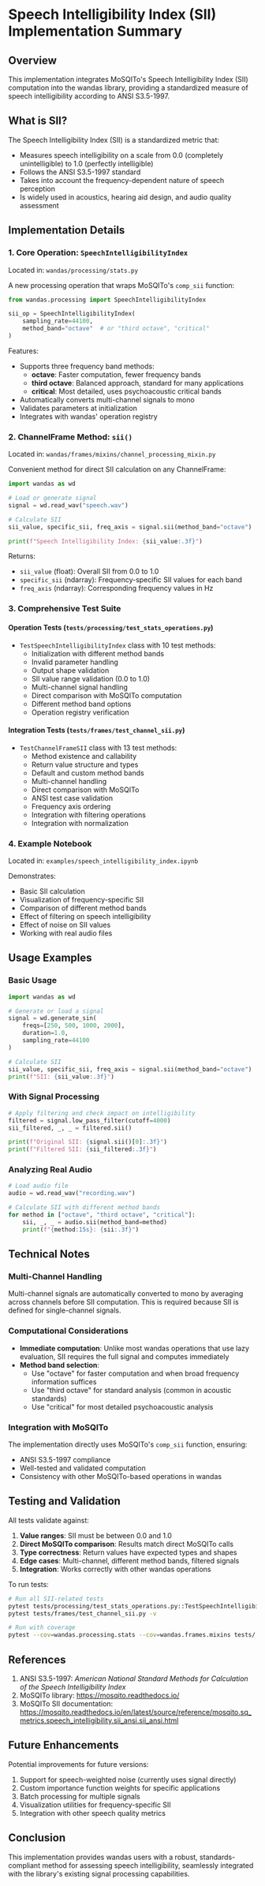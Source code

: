 # Speech Intelligibility Index (SII) Implementation Summary

## Overview
This implementation integrates MoSQITo's Speech Intelligibility Index (SII) computation into the wandas library, providing a standardized measure of speech intelligibility according to ANSI S3.5-1997.

## What is SII?
The Speech Intelligibility Index (SII) is a standardized metric that:
- Measures speech intelligibility on a scale from 0.0 (completely unintelligible) to 1.0 (perfectly intelligible)
- Follows the ANSI S3.5-1997 standard
- Takes into account the frequency-dependent nature of speech perception
- Is widely used in acoustics, hearing aid design, and audio quality assessment

## Implementation Details

### 1. Core Operation: `SpeechIntelligibilityIndex`
Located in: `wandas/processing/stats.py`

A new processing operation that wraps MoSQITo's `comp_sii` function:

```python
from wandas.processing import SpeechIntelligibilityIndex

sii_op = SpeechIntelligibilityIndex(
    sampling_rate=44100,
    method_band="octave"  # or "third octave", "critical"
)
```

Features:
- Supports three frequency band methods:
  - **octave**: Faster computation, fewer frequency bands
  - **third octave**: Balanced approach, standard for many applications
  - **critical**: Most detailed, uses psychoacoustic critical bands
- Automatically converts multi-channel signals to mono
- Validates parameters at initialization
- Integrates with wandas' operation registry

### 2. ChannelFrame Method: `sii()`
Located in: `wandas/frames/mixins/channel_processing_mixin.py`

Convenient method for direct SII calculation on any ChannelFrame:

```python
import wandas as wd

# Load or generate signal
signal = wd.read_wav("speech.wav")

# Calculate SII
sii_value, specific_sii, freq_axis = signal.sii(method_band="octave")

print(f"Speech Intelligibility Index: {sii_value:.3f}")
```

Returns:
- `sii_value` (float): Overall SII from 0.0 to 1.0
- `specific_sii` (ndarray): Frequency-specific SII values for each band
- `freq_axis` (ndarray): Corresponding frequency values in Hz

### 3. Comprehensive Test Suite

#### Operation Tests (`tests/processing/test_stats_operations.py`)
- `TestSpeechIntelligibilityIndex` class with 10 test methods:
  - Initialization with different method bands
  - Invalid parameter handling
  - Output shape validation
  - SII value range validation (0.0 to 1.0)
  - Multi-channel signal handling
  - Direct comparison with MoSQITo computation
  - Different method band options
  - Operation registry verification

#### Integration Tests (`tests/frames/test_channel_sii.py`)
- `TestChannelFrameSII` class with 13 test methods:
  - Method existence and callability
  - Return value structure and types
  - Default and custom method bands
  - Multi-channel handling
  - Direct comparison with MoSQITo
  - ANSI test case validation
  - Frequency axis ordering
  - Integration with filtering operations
  - Integration with normalization

### 4. Example Notebook
Located in: `examples/speech_intelligibility_index.ipynb`

Demonstrates:
- Basic SII calculation
- Visualization of frequency-specific SII
- Comparison of different method bands
- Effect of filtering on speech intelligibility
- Effect of noise on SII values
- Working with real audio files

## Usage Examples

### Basic Usage
```python
import wandas as wd

# Generate or load a signal
signal = wd.generate_sin(
    freqs=[250, 500, 1000, 2000],
    duration=1.0,
    sampling_rate=44100
)

# Calculate SII
sii_value, specific_sii, freq_axis = signal.sii(method_band="octave")
print(f"SII: {sii_value:.3f}")
```

### With Signal Processing
```python
# Apply filtering and check impact on intelligibility
filtered = signal.low_pass_filter(cutoff=4000)
sii_filtered, _, _ = filtered.sii()

print(f"Original SII: {signal.sii()[0]:.3f}")
print(f"Filtered SII: {sii_filtered:.3f}")
```

### Analyzing Real Audio
```python
# Load audio file
audio = wd.read_wav("recording.wav")

# Calculate SII with different method bands
for method in ["octave", "third octave", "critical"]:
    sii, _, _ = audio.sii(method_band=method)
    print(f"{method:15s}: {sii:.3f}")
```

## Technical Notes

### Multi-Channel Handling
Multi-channel signals are automatically converted to mono by averaging across channels before SII computation. This is required because SII is defined for single-channel signals.

### Computational Considerations
- **Immediate computation**: Unlike most wandas operations that use lazy evaluation, SII requires the full signal and computes immediately
- **Method band selection**: 
  - Use "octave" for faster computation and when broad frequency information suffices
  - Use "third octave" for standard analysis (common in acoustic standards)
  - Use "critical" for most detailed psychoacoustic analysis

### Integration with MoSQITo
The implementation directly uses MoSQITo's `comp_sii` function, ensuring:
- ANSI S3.5-1997 compliance
- Well-tested and validated computation
- Consistency with other MoSQITo-based operations in wandas

## Testing and Validation

All tests validate against:
1. **Value ranges**: SII must be between 0.0 and 1.0
2. **Direct MoSQITo comparison**: Results match direct MoSQITo calls
3. **Type correctness**: Return values have expected types and shapes
4. **Edge cases**: Multi-channel, different method bands, filtered signals
5. **Integration**: Works correctly with other wandas operations

To run tests:
```bash
# Run all SII-related tests
pytest tests/processing/test_stats_operations.py::TestSpeechIntelligibilityIndex -v
pytest tests/frames/test_channel_sii.py -v

# Run with coverage
pytest --cov=wandas.processing.stats --cov=wandas.frames.mixins tests/
```

## References

1. ANSI S3.5-1997: *American National Standard Methods for Calculation of the Speech Intelligibility Index*
2. MoSQITo library: https://mosqito.readthedocs.io/
3. MoSQITo SII documentation: https://mosqito.readthedocs.io/en/latest/source/reference/mosqito.sq_metrics.speech_intelligibility.sii_ansi.sii_ansi.html

## Future Enhancements

Potential improvements for future versions:
1. Support for speech-weighted noise (currently uses signal directly)
2. Custom importance function weights for specific applications
3. Batch processing for multiple signals
4. Visualization utilities for frequency-specific SII
5. Integration with other speech quality metrics

## Conclusion

This implementation provides wandas users with a robust, standards-compliant method for assessing speech intelligibility, seamlessly integrated with the library's existing signal processing capabilities.

